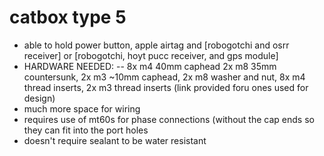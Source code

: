# catbox type 5
   - able to hold power button, apple airtag and [robogotchi and osrr receiver] or [robogotchi, hoyt pucc receiver, and gps module]
   - HARDWARE NEEDED: 
   -- 8x m4 40mm caphead 2x m8 35mm countersunk, 2x m3 ~10mm caphead, 2x m8 washer and nut, 8x m4 thread inserts, 2x m3 thread inserts (link provided foru ones used for design)
   - much more space for wiring
   - requires use of mt60s for phase connections (without the cap ends so they can fit into the port holes
   - doesn't require sealant to be water resistant

